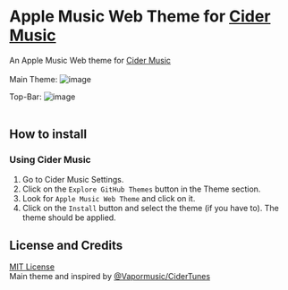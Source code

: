 # Apple Music Web Theme for [Cider Music](https://cider.sh)

An Apple Music Web theme for [Cider Music](https://cider.sh)<br><br>
Main Theme:
![image](https://user-images.githubusercontent.com/34512773/154338987-b34f81a0-707a-4998-989a-f47e8ef05889.png)

Top-Bar:
![image](https://user-images.githubusercontent.com/34512773/154370210-b1f57ffa-c548-4f6e-8f84-e1b43399cecb.png)
<br><br>

## How to install
### Using Cider Music
1. Go to Cider Music Settings.
2. Click on the `Explore GitHub Themes` button in the Theme section.
3. Look for `Apple Music Web Theme` and click on it.
4. Click on the `Install` button and select the theme (if you have to). The theme should be applied.


## License and Credits
[MIT License](./LICENSE)
<br>
Main theme and inspired by [@Vapormusic/CiderTunes](https://github.com/vapormusic/CiderTunes)
